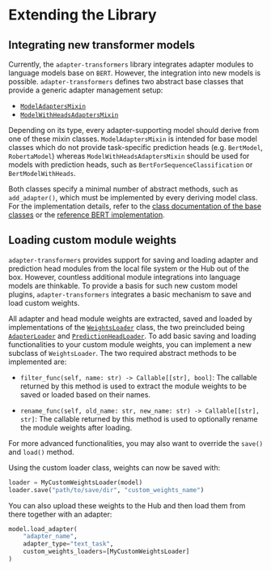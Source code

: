 # Extending the Library

## Integrating new transformer models

Currently, the `adapter-transformers` library integrates adapter modules to language models base on `BERT`. However, the integration into new models is possible. `adapter-transformers` defines two abstract base classes that provide a generic adapter management setup:
- [`ModelAdaptersMixin`](classes/model_mixins.html#modeladaptersmixin)
- [`ModelWithHeadsAdaptersMixin`](classes/model_mixins.html#modelwithheadsadaptersmixin)

Depending on its type, every adapter-supporting model should derive from one of these mixin classes. `ModelAdaptersMixin` is intended for base model classes which do not provide task-specific prediction heads (e.g. `BertModel`, `RobertaModel`) whereas `ModelWithHeadsAdaptersMixin` should be used for models with prediction heads, such as `BertForSequenceClassification` or `BertModelWithHeads`.

Both classes specify a minimal number of abstract methods, such as `add_adapter()`, which must be implemented by every deriving model class. For the implementation details, refer to the [class documentation of the base classes](classes/model_mixins.html) or the [reference BERT implementation](classes/bert_mixins.html).

## Loading custom module weights

`adapter-transformers` provides support for saving and loading adapter and prediction head modules from the local file system or the Hub out of the box.
However, countless additional module integrations into language models are thinkable.
To provide a basis for such new custom model plugins, `adapter-transformers` integrates a basic mechanism to save and load custom weights.

All adapter and head module weights are extracted, saved and loaded by implementations of the [`WeightsLoader`](classes/weights_loaders.html#weightsloader) class, the two preincluded being [`AdapterLoader`](classes/weights_loaders.html#adapterloader) and [`PredictionHeadLoader`](classes/weights_loaders.html#predictionheadloader). To add basic saving and loading functionalities to your custom module weights, you can implement a new subclass of `WeightsLoader`. The two required abstract methods to be implemented are:

- `filter_func(self, name: str) -> Callable[[str], bool]`: The callable returned by this method is used to extract the module weights to be saved or loaded based on their names.

- `rename_func(self, old_name: str, new_name: str) -> Callable[[str], str]`: The callable returned by this method is used to optionally rename the module weights after loading.

For more advanced functionalities, you may also want to override the `save()` and `load()` method.

Using the custom loader class, weights can now be saved with:
```python
loader = MyCustomWeightsLoader(model)
loader.save("path/to/save/dir", "custom_weights_name")
```

You can also upload these weights to the Hub and then load them from there together with an adapter:
```python
model.load_adapter(
    "adapter_name",
    adapter_type="text_task",
    custom_weights_loaders=[MyCustomWeightsLoader]
)
```
